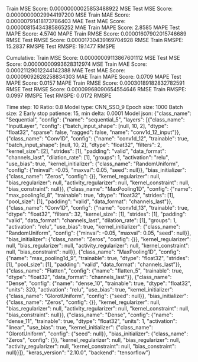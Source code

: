 Train MSE Score: 0.00000000025853488922 MSE
Test MSE Score: 0.00000000029944197200 MSE
Train MAE Score: 0.00000791418173786403 MAE
Test MAE Score: 0.00000815434385865252 MAE
Train MAPE Score: 2.8585 MAPE
Test MAPE Score: 4.5740 MAPE
Train RMSE Score: 0.00001607902015746689 RMSE
Test RMSE Score: 0.00001730439169704928 RMSE
Train RMSPE: 15.2837 RMSPE
Test RMSPE: 19.1477 RMSPE

Cumulative:
Train MSE Score: 0.00000009113867601112 MSE
Test MSE Score: 0.00000000993628312974 MSE
Train MAE Score: 0.00021129012244142388 MAE
Test MAE Score: 0.00009092628258834303 MAE
Train MAPE Score: 0.0709 MAPE
Test MAPE Score: 0.0157 MAPE
Train RMSE Score: 0.00030189182832782591 RMSE
Test RMSE Score: 0.00009968090654554646 RMSE
Train RMSPE: 0.0997 RMSPE
Test RMSPE: 0.0172 RMSPE

Time step: 10
Ratio: 0.8
Model type: CNN_SSO_9
Epoch size: 1000
Batch size: 2
Early stop patience: 15, min delta: 0.0001
Model json: {"class_name": "Sequential", "config": {"name": "sequential_5", "layers": [{"class_name": "InputLayer", "config": {"batch_input_shape": [null, 10, 2], "dtype": "float32", "sparse": false, "ragged": false, "name": "conv1d_12_input"}}, {"class_name": "Conv1D", "config": {"name": "conv1d_12", "trainable": true, "batch_input_shape": [null, 10, 2], "dtype": "float32", "filters": 2, "kernel_size": [2], "strides": [1], "padding": "valid", "data_format": "channels_last", "dilation_rate": [1], "groups": 1, "activation": "relu", "use_bias": true, "kernel_initializer": {"class_name": "RandomUniform", "config": {"minval": -0.05, "maxval": 0.05, "seed": null}}, "bias_initializer": {"class_name": "Zeros", "config": {}}, "kernel_regularizer": null, "bias_regularizer": null, "activity_regularizer": null, "kernel_constraint": null, "bias_constraint": null}}, {"class_name": "MaxPooling1D", "config": {"name": "max_pooling1d_8", "trainable": true, "dtype": "float32", "strides": [1], "pool_size": [1], "padding": "valid", "data_format": "channels_last"}}, {"class_name": "Conv1D", "config": {"name": "conv1d_13", "trainable": true, "dtype": "float32", "filters": 32, "kernel_size": [1], "strides": [1], "padding": "valid", "data_format": "channels_last", "dilation_rate": [1], "groups": 1, "activation": "relu", "use_bias": true, "kernel_initializer": {"class_name": "RandomUniform", "config": {"minval": -0.05, "maxval": 0.05, "seed": null}}, "bias_initializer": {"class_name": "Zeros", "config": {}}, "kernel_regularizer": null, "bias_regularizer": null, "activity_regularizer": null, "kernel_constraint": null, "bias_constraint": null}}, {"class_name": "MaxPooling1D", "config": {"name": "max_pooling1d_9", "trainable": true, "dtype": "float32", "strides": [1], "pool_size": [1], "padding": "valid", "data_format": "channels_last"}}, {"class_name": "Flatten", "config": {"name": "flatten_5", "trainable": true, "dtype": "float32", "data_format": "channels_last"}}, {"class_name": "Dense", "config": {"name": "dense_10", "trainable": true, "dtype": "float32", "units": 320, "activation": "relu", "use_bias": true, "kernel_initializer": {"class_name": "GlorotUniform", "config": {"seed": null}}, "bias_initializer": {"class_name": "Zeros", "config": {}}, "kernel_regularizer": null, "bias_regularizer": null, "activity_regularizer": null, "kernel_constraint": null, "bias_constraint": null}}, {"class_name": "Dense", "config": {"name": "dense_11", "trainable": true, "dtype": "float32", "units": 1, "activation": "linear", "use_bias": true, "kernel_initializer": {"class_name": "GlorotUniform", "config": {"seed": null}}, "bias_initializer": {"class_name": "Zeros", "config": {}}, "kernel_regularizer": null, "bias_regularizer": null, "activity_regularizer": null, "kernel_constraint": null, "bias_constraint": null}}]}, "keras_version": "2.10.0", "backend": "tensorflow"}